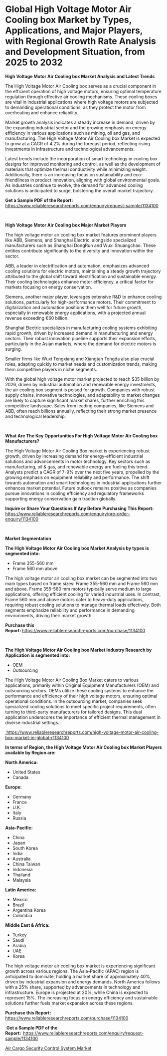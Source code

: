 <p><h1>Global High Voltage Motor Air Cooling box Market by Types, Applications, and Major Players, with Regional Growth Rate Analysis and Development Situation, from 2025 to 2032</h1></p><p><strong>High Voltage Motor Air Cooling box Market Analysis and Latest Trends</strong></p>
<p><p>The High Voltage Motor Air Cooling box serves as a crucial component in the efficient operation of high voltage motors, ensuring optimal temperature regulation through effective air cooling mechanisms. These cooling boxes are vital in industrial applications where high voltage motors are subjected to demanding operational conditions, as they protect the motor from overheating and enhance reliability.</p><p>Market growth analysis indicates a steady increase in demand, driven by the expanding industrial sector and the growing emphasis on energy efficiency in various applications such as mining, oil and gas, and manufacturing. The High Voltage Motor Air Cooling box Market is expected to grow at a CAGR of 4.2% during the forecast period, reflecting rising investments in infrastructure and technological advancements. </p><p>Latest trends include the incorporation of smart technology in cooling box designs for improved monitoring and control, as well as the development of materials that optimize thermal conductivity while minimizing weight. Additionally, there is an increasing focus on sustainability and eco-friendliness in product innovation, aligning with global environmental goals. As industries continue to evolve, the demand for advanced cooling solutions is anticipated to surge, bolstering the overall market trajectory.</p></p>
<p><strong>Get a Sample PDF of the Report:&nbsp;</strong> <a href="https://www.reliableresearchreports.com/enquiry/request-sample/1134100?utm_campaign=3131&utm_medium=2&utm_source=Github&utm_content=ia&utm_term=25032025&utm_id=high-voltage-motor-air-cooling-box">https://www.reliableresearchreports.com/enquiry/request-sample/1134100</a></p>
<p>&nbsp;</p>
<p><strong>High Voltage Motor Air Cooling box Major Market Players</strong></p>
<p><p>The high voltage motor air cooling box market features prominent players like ABB, Siemens, and Shanghai Electric, alongside specialized manufacturers such as Shanghai DongRun and Wuxi Shuangchao. These entities contribute significantly to the diversity and innovation within the sector.</p><p>ABB, a leader in electrification and automation, emphasizes advanced cooling solutions for electric motors, maintaining a steady growth trajectory attributed to the global shift toward electrification and sustainable energy. Their cooling technologies enhance motor efficiency, a critical factor for markets focusing on energy conservation.</p><p>Siemens, another major player, leverages extensive R&D to enhance cooling solutions, particularly for high-performance motors. Their commitment to digitalization and automation positions them well for future growth, especially in renewable energy applications, with a projected annual revenue exceeding €60 billion.</p><p>Shanghai Electric specializes in manufacturing cooling systems exhibiting rapid growth, driven by increased demand in manufacturing and energy sectors. Their robust innovation pipeline supports their expansion efforts, particularly in the Asian markets, where the demand for electric motors is surging. </p><p>Smaller firms like Wuxi Tengxiang and Xiangtan Tongda also play crucial roles, adapting quickly to market needs and customization trends, making them competitive players in niche segments.</p><p>With the global high voltage motor market projected to reach $35 billion by 2026, driven by industrial automation and renewable energy investments, the air cooling box segment is poised for growth. Companies with robust supply chains, innovative technologies, and adaptability to market changes are likely to capture significant market shares, further enriching this competitive landscape. Sales from leading companies, like Siemens and ABB, often reach billions annually, reflecting their strong market presence and technological leadership.</p></p>
<p>&nbsp;</p>
<p><strong>What Are The Key Opportunities For High Voltage Motor Air Cooling box Manufacturers?</strong></p>
<p><p>The High Voltage Motor Air Cooling Box market is experiencing robust growth, driven by increasing demand for energy-efficient industrial solutions and advancements in motor technology. Key sectors such as manufacturing, oil & gas, and renewable energy are fueling this trend. Analysts predict a CAGR of 7-9% over the next five years, propelled by the growing emphasis on equipment reliability and performance. The shift towards automation and smart technologies in industrial applications further enhances market potential. Future outlook remains positive as companies pursue innovations in cooling efficiency and regulatory frameworks supporting energy conservation gain traction globally.</p></p>
<p><strong>Inquire or Share Your Questions If Any Before Purchasing This Report:</strong> <a href="https://www.reliableresearchreports.com/enquiry/pre-order-enquiry/1134100?utm_campaign=3131&utm_medium=2&utm_source=Github&utm_content=ia&utm_term=25032025&utm_id=high-voltage-motor-air-cooling-box">https://www.reliableresearchreports.com/enquiry/pre-order-enquiry/1134100</a></p>
<p>&nbsp;</p>
<p><strong>Market Segmentation</strong></p>
<p><strong>The High Voltage Motor Air Cooling box Market Analysis by types is segmented into:</strong></p>
<p><ul><li>Frame 355-560 mm</li><li>Frame 560 mm above</li></ul></p>
<p><p>The high voltage motor air cooling box market can be segmented into two main types based on frame sizes: Frame 355-560 mm and Frame 560 mm and above. Frame 355-560 mm motors typically serve medium to large applications, offering efficient cooling for varied industrial uses. In contrast, Frame 560 mm and above motors cater to heavy-duty applications, requiring robust cooling solutions to manage thermal loads effectively. Both segments emphasize reliability and performance in demanding environments, driving their market growth.</p></p>
<p><strong>Purchase this Report:&nbsp;</strong><a href="https://www.reliableresearchreports.com/purchase/1134100?utm_campaign=3131&utm_medium=2&utm_source=Github&utm_content=ia&utm_term=25032025&utm_id=high-voltage-motor-air-cooling-box">https://www.reliableresearchreports.com/purchase/1134100</a></p>
<p>&nbsp;</p>
<p><strong>The High Voltage Motor Air Cooling box Market Industry Research by Application is segmented into:</strong></p>
<p><ul><li>OEM</li><li>Outsourcing</li></ul></p>
<p><p>The High Voltage Motor Air Cooling Box Market caters to various applications, primarily within Original Equipment Manufacturers (OEM) and outsourcing sectors. OEMs utilize these cooling systems to enhance the performance and efficiency of their high voltage motors, ensuring optimal operational conditions. In the outsourcing market, companies seek specialized cooling solutions to meet specific project requirements, often turning to third-party manufacturers for tailored designs. This dual application underscores the importance of efficient thermal management in diverse industrial settings.</p></p>
<p><a href="https://www.reliableresearchreports.com/high-voltage-motor-air-cooling-box-market-in-global-r1134100?utm_campaign=3131&utm_medium=2&utm_source=Github&utm_content=ia&utm_term=25032025&utm_id=high-voltage-motor-air-cooling-box">&nbsp;https://www.reliableresearchreports.com/high-voltage-motor-air-cooling-box-market-in-global-r1134100</a></p>
<p><strong>In terms of Region, the High Voltage Motor Air Cooling box Market Players available by Region are:</strong></p>
<p>
    <p> <strong> North America: </strong>
        <ul>
            <li>United States</li>
            <li>Canada</li>
        </ul>
        </p> 
    <p> <strong> Europe: </strong>
        <ul>
            <li>Germany</li>
            <li>France</li>
            <li>U.K.</li>
            <li>Italy</li>
            <li>Russia</li>
        </ul>
        </p> 
    <p> <strong> Asia-Pacific: </strong>
        <ul>
            <li>China</li>
            <li>Japan</li>
            <li>South Korea</li>
            <li>India</li>
            <li>Australia</li>
            <li>China Taiwan</li>
            <li>Indonesia</li>
            <li>Thailand</li>
            <li>Malaysia</li>
        </ul>
        </p> 
    <p> <strong> Latin America: </strong>
        <ul>
            <li>Mexico</li>
            <li>Brazil</li>
            <li>Argentina Korea</li>
            <li>Colombia</li>
        </ul>
        </p> 
    <p> <strong> Middle East & Africa: </strong>
        <ul>
            <li>Turkey</li>
            <li>Saudi</li>
            <li>Arabia</li>
            <li>UAE</li>
            <li>Korea</li>
        </ul>
    </p>
    </p>
<p><p>The high voltage motor air cooling box market is experiencing significant growth across various regions. The Asia-Pacific (APAC) region is anticipated to dominate, holding a market share of approximately 40%, driven by industrial expansion and energy demands. North America follows with a 25% share, supported by advancements in technology and infrastructure. Europe is projected at 20%, while China is expected to represent 15%. The increasing focus on energy efficiency and sustainable solutions further fuels market expansion across these regions.</p></p>
<p><strong>Purchase this Report: </strong><a href="https://www.reliableresearchreports.com/purchase/1134100?utm_campaign=3131&utm_medium=2&utm_source=Github&utm_content=ia&utm_term=25032025&utm_id=high-voltage-motor-air-cooling-box">https://www.reliableresearchreports.com/purchase/1134100</a></p>
<p>&nbsp;<strong>Get a Sample PDF of the Report:&nbsp;&nbsp;</strong><a href="https://www.reliableresearchreports.com/enquiry/request-sample/1134100?utm_campaign=3131&utm_medium=2&utm_source=Github&utm_content=ia&utm_term=25032025&utm_id=high-voltage-motor-air-cooling-box">https://www.reliableresearchreports.com/enquiry/request-sample/1134100</a></p>
<p><strong></strong></p>
<p><p><a href="https://github.com/lefiobakali/Market-Research-Report-List-1/blob/main/air-cargo-security-control-system-market.md?utm_campaign=3131&utm_medium=2&utm_source=Github&utm_content=ia&utm_term=25032025&utm_id=high-voltage-motor-air-cooling-box">Air Cargo Security Control System Market</a></p></p>